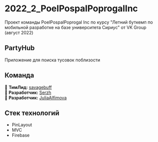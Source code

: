 # 2022_2_PoelPospalPoprogalInc
Проект команды PoelPospalPoprogal Inc по курсу "Летний буткемп по мобильной разработке на базе университета Сириус" от VK Group (август 2022)
  
## PartyHub
Приложение для поиска тусовок поблизости
  
## Команда  
:boy: **ТимЛид:** [savagebuff](https://github.com/savagebuff)  
:boy: **Разработчик:** [Serzh](https://github.com/Serzh3142001)  
:girl: **Разработчик:** [JuliaAlfimova](https://github.com/JuliaAlfimova)
  
## Стек технологий
* PinLayout  
* MVC  
* Firebase
